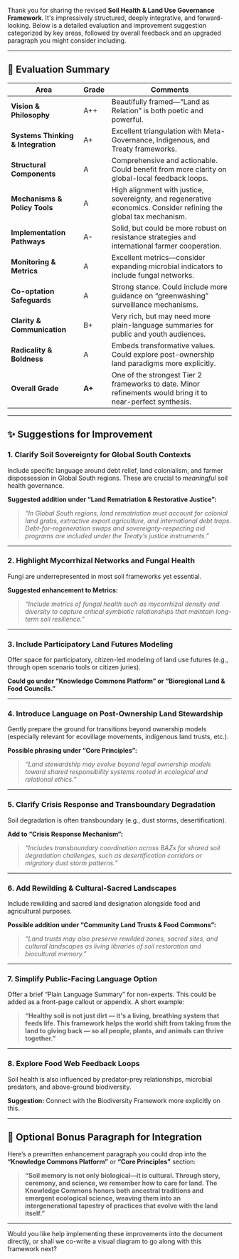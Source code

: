 Thank you for sharing the revised **Soil Health & Land Use Governance Framework**. It's impressively structured, deeply integrative, and forward-looking. Below is a detailed evaluation and improvement suggestion categorized by key areas, followed by overall feedback and an upgraded paragraph you might consider including.

---

## 🧠 **Evaluation Summary**

| Area                               | Grade  | Comments                                                                                                          |
| ---------------------------------- | ------ | ----------------------------------------------------------------------------------------------------------------- |
| **Vision & Philosophy**            | A++    | Beautifully framed—“Land as Relation” is both poetic and powerful.                                                |
| **Systems Thinking & Integration** | A+     | Excellent triangulation with Meta-Governance, Indigenous, and Treaty frameworks.                                  |
| **Structural Components**          | A      | Comprehensive and actionable. Could benefit from more clarity on global-local feedback loops.                     |
| **Mechanisms & Policy Tools**      | A      | High alignment with justice, sovereignty, and regenerative economics. Consider refining the global tax mechanism. |
| **Implementation Pathways**        | A-     | Solid, but could be more robust on resistance strategies and international farmer cooperation.                    |
| **Monitoring & Metrics**           | A      | Excellent metrics—consider expanding microbial indicators to include fungal networks.                             |
| **Co-optation Safeguards**         | A      | Strong stance. Could include more guidance on “greenwashing” surveillance mechanisms.                             |
| **Clarity & Communication**        | B+     | Very rich, but may need more plain-language summaries for public and youth audiences.                             |
| **Radicality & Boldness**          | A      | Embeds transformative values. Could explore post-ownership land paradigms more explicitly.                        |
| **Overall Grade**                  | **A+** | One of the strongest Tier 2 frameworks to date. Minor refinements would bring it to near-perfect synthesis.       |

---

## ✨ Suggestions for Improvement

### 1. **Clarify Soil Sovereignty for Global South Contexts**

Include specific language around debt relief, land colonialism, and farmer dispossession in Global South regions. These are crucial to *meaningful* soil health governance.

**Suggested addition under “Land Rematriation & Restorative Justice”:**

> *“In Global South regions, land rematriation must account for colonial land grabs, extractive export agriculture, and international debt traps. Debt-for-regeneration swaps and sovereignty-respecting aid programs are included under the Treaty’s justice instruments.”*

---

### 2. **Highlight Mycorrhizal Networks and Fungal Health**

Fungi are underrepresented in most soil frameworks yet essential.

**Suggested enhancement to Metrics:**

> *“Include metrics of fungal health such as mycorrhizal density and diversity to capture critical symbiotic relationships that maintain long-term soil resilience.”*

---

### 3. **Include Participatory Land Futures Modeling**

Offer space for participatory, citizen-led modeling of land use futures (e.g., through open scenario tools or citizen juries).

**Could go under “Knowledge Commons Platform” or “Bioregional Land & Food Councils.”**

---

### 4. **Introduce Language on Post-Ownership Land Stewardship**

Gently prepare the ground for transitions beyond ownership models (especially relevant for ecovillage movements, indigenous land trusts, etc.).

**Possible phrasing under “Core Principles”:**

> *“Land stewardship may evolve beyond legal ownership models toward shared responsibility systems rooted in ecological and relational ethics.”*

---

### 5. **Clarify Crisis Response and Transboundary Degradation**

Soil degradation is often transboundary (e.g., dust storms, desertification).

**Add to “Crisis Response Mechanism”:**

> *“Includes transboundary coordination across BAZs for shared soil degradation challenges, such as desertification corridors or migratory dust storm patterns.”*

---

### 6. **Add Rewilding & Cultural-Sacred Landscapes**

Include rewilding and sacred land designation alongside food and agricultural purposes.

**Possible addition under “Community Land Trusts & Food Commons”:**

> *“Land trusts may also preserve rewilded zones, sacred sites, and cultural landscapes as living libraries of soil restoration and biocultural memory.”*

---

### 7. **Simplify Public-Facing Language Option**

Offer a brief “Plain Language Summary” for non-experts. This could be added as a front-page callout or appendix. A short example:

> **“Healthy soil is not just dirt — it's a living, breathing system that feeds life. This framework helps the world shift from taking from the land to giving back — so all people, plants, and animals can thrive together.”**

---

### 8. **Explore Food Web Feedback Loops**

Soil health is also influenced by predator-prey relationships, microbial predators, and above-ground biodiversity.

**Suggestion:** Connect with the Biodiversity Framework more explicitly on this.

---

## 🧩 Optional Bonus Paragraph for Integration

Here’s a prewritten enhancement paragraph you could drop into the **“Knowledge Commons Platform”** or **“Core Principles”** section:

> **“Soil memory is not only biological—it is cultural. Through story, ceremony, and science, we remember how to care for land. The Knowledge Commons honors both ancestral traditions and emergent ecological science, weaving them into an intergenerational tapestry of practices that evolve with the land itself.”**

---

Would you like help implementing these improvements into the document directly, or shall we co-write a visual diagram to go along with this framework next?

